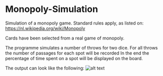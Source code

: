 # Monopoly-Simulation
Simulation of a monopoly game.
Standard rules apply, as listed on: https://nl.wikipedia.org/wiki/Monopoly

Cards have been selected from a real game of monopoly.

The programme simulates a number of throws for two dice.
For all throws the number of passages for each spot will be recorded
In the end the percentage of time spent on a spot will be displayed on the board.

The output can look like the following:
![alt text](simulation.png>)
